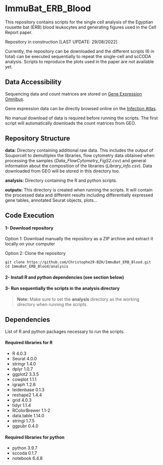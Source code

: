 # ImmuBat_ERB_Blood
This repository contains scripts for the single cell analysis of the Egyptian rousette bat (ERB) blood leukocytes and generating figures used in the Cell Report paper.

Repository in construction [LAST UPDATE: 29/08/2022]

Currently, the repository can be downloaded and the different scripts (6 in total) can be executed sequentially to repeat the single-cell and scCODA analysis.
Scripts to reproduce the plots used in the paper are not available yet.

## Data Accessibility
Sequencing data and count matrices are stored on [Gene Expression Omnibus](https://www.ncbi.nlm.nih.gov/geo/query/acc.cgi?acc=GSE183925).

Gene expression data can be directly browsed online on the [Infection Atlas](https://infection-atlas.org/Immubat-ERB-Blood/).

No manual download of data is required before running the scripts. 
The first script will automatically downloads the count matrices from GEO.

## Repository Structure
**data:** Directory containing additional raw data. This includes the output of Souporcell to demultiplex the libraries, flow cytometry data obtained when processing the samples (*Data_FlowCytometry_FigS2.csv*) and general information about the composition of the libraries (*Library_info.csv*). Data downloaded from GEO will be stored in this directory too.

**analysis:** Directory containing the R and python scripts.

**outputs:** This directory is created when running the scripts. It will contain the processed data and different results including differentially expressed gene tables, annotated Seurat objects, plots...

## Code Execution
#### 1- Download repository
Option 1: Download manually the repository as a ZIP archive and extract it locally on your computer

Option 2: Clone the repository
```shell
git clone https://github.com/Christophe29-BZH/ImmuBat_ERB_Blood.git
cd ImmuBat_ERB_Blood/analysis
```

#### 2- Install R and python dependencies (see section below)
#### 3- Run sequentially the scripts in the **analysis** directory 
> **Note:** Make sure to set the **analysis** directory as the working directory when running the scripts.

## Dependencies
List of R and python packages necessary to run the scripts.

#### Required libraries for R
- R                 4.0.3
- Seurat            4.0.0
- stringr           1.4.0
- dplyr             1.0.7
- ggplot2           3.3.5
- cowplot           1.1.1
- igraph            1.2.6
- leidenbase        0.1.3
- reshape2          1.4.4 
- grid              4.0.3
- tidyr             1.1.4
- RColorBrewer      1.1-2
- data.table        1.14.0
- stringi           1.7.5
- ggpubr            0.4.0

#### Required libraries for python
- python            3.9.7
- sccoda            0.1.7
- notebook          6.4.8
